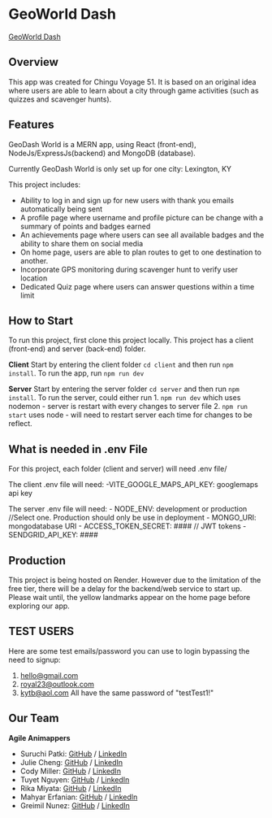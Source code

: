 # GeoWorld Dash
[GeoWorld Dash](https://geodash-world-client.onrender.com/)
## Overview
This app was created for Chingu Voyage 51. It is based on an original idea where users are able to learn about a city through game activities (such as quizzes and scavenger hunts).

## Features 
GeoDash World is a MERN app, using React (front-end), NodeJs/ExpressJs(backend) and MongoDB (database).

Currently GeoDash World is only set up for one city: Lexington, KY

This project includes:
 - Ability to log in and sign up for new users with thank you emails automatically being sent
 - A profile page where username and profile picture can be change with a summary of points and badges earned
 - An achievements page where users can see all available badges and the ability to share them on social media
 - On home page, users are able to plan routes to get to one destination to another. 
 - Incorporate GPS monitoring during scavenger hunt to verify user location
 - Dedicated Quiz page where users can answer questions within a time limit

## How to Start
To run this project, first clone this project locally. This project has a client (front-end) and server (back-end) folder.

**Client**
Start by entering the client folder `cd client` and then run `npm install`. To run the app, run `npm run dev`

**Server**
Start by entering the server folder `cd server` and then run `npm install`. To run the server, could either run 1. `npm run dev` which uses nodemon - server is restart with every changes to server file 2. `npm run start` uses node - will need to restart server each time for changes to be reflect.

## What is needed in .env File
For this project, each folder (client and server) will need .env file/

The client .env file will need:
    -VITE_GOOGLE_MAPS_API_KEY: googlemaps api key
<!-- 
VITE_BACKEND_URL: backend-render-url //This will only be for deployment, not necessary during development -->
The server .env file will need: 
    - NODE_ENV: development or production  //Select one. Production should only be use in deployment
    - MONGO_URI: mongodatabase URI
    - ACCESS_TOKEN_SECRET: ####  // JWT tokens
    - SENDGRID_API_KEY: ####  
<!-- VITE_FRONTEND_URI: frontend-render-url //This will only be for deployment, not necessary during development -->

## Production
This project is being hosted on Render. However due to the limitation of the free tier, there will be a delay for the backend/web service to start up. Please wait until, the yellow landmarks appear on the home page before exploring our app. 

## TEST USERS
Here are some test emails/password you can use to login bypassing the need to signup:
1. hello@gmail.com
2. royal23@outlook.com
3. kytb@aol.com
All have the same password of "testTest1!"



## Our Team
**Agile Animappers**

- Suruchi Patki: [GitHub](https://github.com/Supatki) / [LinkedIn](https://www.linkedin.com/in/suruchi-patki-b0710b195/)
- Julie Cheng: [GitHub](https://github.com/jucheng925) / [LinkedIn](https://www.linkedin.com/in/juliecheng925/)
- Cody Miller: [GitHub](https://github.com/CJMiller17) / [LinkedIn](https://www.linkedin.com/in/cjmiller17/)
- Tuyet Nguyen: [GitHub](https://github.com/hongtuyet91) / [LinkedIn](https://www.linkedin.com/in/nguyen-tuyet/)
- Rika Miyata: [GitHub](https://github.com/Tayrika) / [LinkedIn](https://www.linkedin.com/in/rika-miyata-4bab99243/)
- Mahyar Erfanian: [GitHub](https://github.com/Mahyar-98) / [LinkedIn](https://www.linkedin.com/in/mahyar-erfanian-67968279/)
- Greimil Nunez: [GitHub](https://github.com/Greimil) / [LinkedIn](https://www.linkedin.com/in/greimil-nu%C3%B1ez/)
